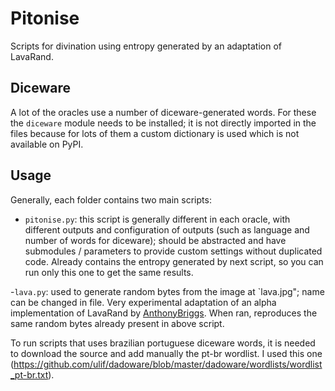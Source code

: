 # Pitonise

Scripts for divination using entropy generated by an adaptation of LavaRand.

## Diceware 

A lot of the oracles use a number of diceware-generated words. For these the
`diceware` module needs to be installed; it is not directly imported in the
files because for lots of them a custom dictionary is used which is not
available on PyPI.

## Usage

Generally, each folder contains two main scripts:

- `pitonise.py`: this script is generally different in each oracle, with
  different outputs and configuration of outputs (such as language and
  number of words for diceware); should be abstracted and have submodules /
  parameters to provide custom settings without duplicated code. Already
  contains the entropy generated by next script, so you can run only
  this one to get the same results.

-`lava.py`: used to generate random bytes from the image at `lava.jpg";
  name can be changed in file. Very experimental
  adaptation of an alpha implementation of LavaRand by
  [AnthonyBriggs](https://gist.github.com/AnthonyBriggs/8396607). When ran,
  reproduces the same random bytes already present in above script.

To run scripts that uses brazilian portuguese diceware words, it is needed
to download the source and add manually the pt-br wordlist. I used this one
(https://github.com/ulif/dadoware/blob/master/dadoware/wordlists/wordlist_pt-br.txt).
